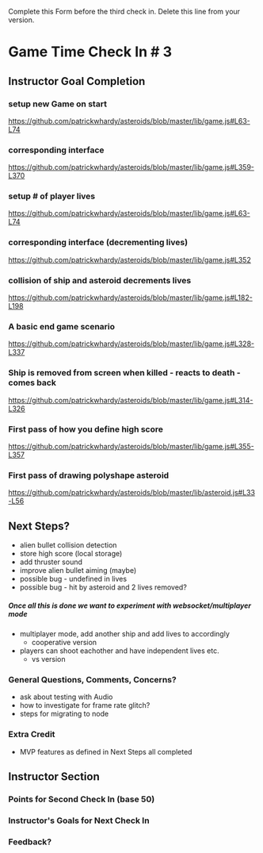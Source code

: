 Complete this Form before the third check in. Delete this line from your version.

# Game Time Check In # 3

## Instructor Goal Completion

### setup new Game on start
https://github.com/patrickwhardy/asteroids/blob/master/lib/game.js#L63-L74

### corresponding interface
https://github.com/patrickwhardy/asteroids/blob/master/lib/game.js#L359-L370

### setup # of player lives
https://github.com/patrickwhardy/asteroids/blob/master/lib/game.js#L63-L74

### corresponding interface (decrementing lives)
https://github.com/patrickwhardy/asteroids/blob/master/lib/game.js#L352

### collision of ship and asteroid decrements lives
https://github.com/patrickwhardy/asteroids/blob/master/lib/game.js#L182-L198

### A basic end game scenario
https://github.com/patrickwhardy/asteroids/blob/master/lib/game.js#L328-L337

### Ship is removed from screen when killed - reacts to death - comes back
https://github.com/patrickwhardy/asteroids/blob/master/lib/game.js#L314-L326

### First pass of how you define high score
https://github.com/patrickwhardy/asteroids/blob/master/lib/game.js#L355-L357

### First pass of drawing polyshape asteroid
https://github.com/patrickwhardy/asteroids/blob/master/lib/asteroid.js#L33-L56


## Next Steps?

- alien bullet collision detection
- store high score (local storage)
- add thruster sound
- improve alien bullet aiming (maybe)
- possible bug - undefined in lives
- possible bug - hit by asteroid and 2 lives removed?

##### Once all this is done we want to experiment with websocket/multiplayer mode
- multiplayer mode, add another ship and add lives to accordingly
  - cooperative version
- players can shoot eachother and have independent lives etc.
  - vs version

### General Questions, Comments, Concerns?
- ask about testing with Audio
- how to investigate for frame rate glitch?
- steps for migrating to node

### Extra Credit
- MVP features as defined in Next Steps all completed

## Instructor Section

### Points for Second Check In (base 50)

### Instructor's Goals for Next Check In

### Feedback?
